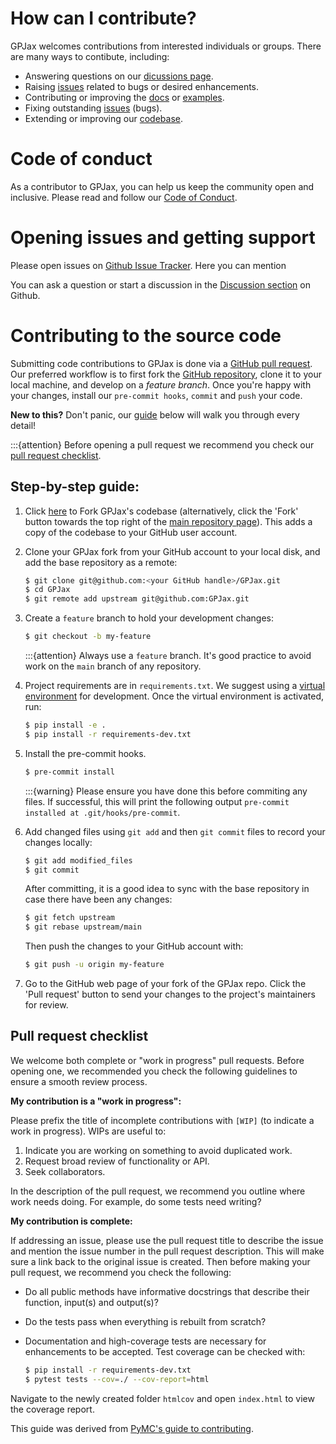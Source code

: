 # How can I contribute?

GPJax welcomes contributions from interested individuals or groups. There are
many ways to contibute, including:

- Answering questions on our [dicussions
  page](https://github.com/thomaspinder/GPJax/discussions).
- Raising [issues](https://github.com/thomaspinder/GPJax/issues) related to bugs
  or desired enhancements.
- Contributing or improving the
  [docs](https://github.com/thomaspinder/GPJax/tree/master/docs) or
  [examples](https://github.com/thomaspinder/GPJax/tree/master/docs/nbs).
- Fixing outstanding [issues](https://github.com/thomaspinder/GPJax/issues)
  (bugs).
- Extending or improving our [codebase](https://github.com/thomaspinder/GPJax).


# Code of conduct

As a contributor to GPJax, you can help us keep the community open and
inclusive. Please read and follow our [Code of
Conduct](https://github.com/thomaspinder/GPJax/blob/master/.github/CODE_OF_CONDUCT.md).

# Opening issues and getting support

Please open issues on [Github Issue
Tracker](https://github.com/thomaspinder/GPJax/issues/new/choose). Here you can
mention

You can ask a question or start a discussion in the [Discussion
section](https://github.com/thomaspinder/GPJax/discussions) on Github.

# Contributing to the source code

Submitting code contributions to GPJax is done via a [GitHub pull
request](https://docs.github.com/en/pull-requests/collaborating-with-pull-requests/proposing-changes-to-your-work-with-pull-requests/about-pull-requests).
Our preferred workflow is to first fork the [GitHub
repository](https://github.com/thomaspinder/GPJax), clone it to your local
machine, and develop on a _feature branch_. Once you're happy with your changes,
install our `pre-commit hooks`, `commit` and `push` your code.

**New to this?** Don't panic, our [guide](#step-by-step-guide) below will walk
you through every detail!

:::{attention} Before opening a pull request we recommend you check our [pull
request checklist](#pull-request-checklist).


## Step-by-step guide:

1.  Click [here](https://github.com/thomaspinder/GPJax/fork) to Fork GPJax's
    codebase (alternatively, click the 'Fork' button towards the top right of
    the [main repository page](https://github.com/thomaspinder/GPJax)). This
    adds a copy of the codebase to your GitHub user account.

2.  Clone your GPJax fork from your GitHub account to your local disk, and add
    the base repository as a remote:
    ```bash
    $ git clone git@github.com:<your GitHub handle>/GPJax.git
    $ cd GPJax
    $ git remote add upstream git@github.com:GPJax.git
    ```

3.  Create a `feature` branch to hold your development changes:

    ```bash
    $ git checkout -b my-feature
    ```

    :::{attention} Always use a `feature` branch. It's good practice to avoid
    work on the ``main`` branch of any repository.

4.  Project requirements are in ``requirements.txt``. We suggest using a
    [virtual environment](https://docs.python-guide.org/dev/virtualenvs/) for
    development. Once the virtual environment is activated, run:

    ```bash
    $ pip install -e .
    $ pip install -r requirements-dev.txt
    ```

5.  Install the pre-commit hooks.

    ```bash
    $ pre-commit install
    ```
    :::{warning} Please ensure you have done this before commiting any files. If
    successful, this will print the following output `pre-commit installed at
    .git/hooks/pre-commit`.

6.  Add changed files using `git add` and then `git commit` files to record your
    changes locally:

    ```bash
    $ git add modified_files
    $ git commit
    ```
    After committing, it is a good idea to sync with the base repository in case
    there have been any changes:

    ```bash
    $ git fetch upstream
    $ git rebase upstream/main
    ```

    Then push the changes to your GitHub account with:

    ```bash
    $ git push -u origin my-feature
    ```

7.  Go to the GitHub web page of your fork of the GPJax repo. Click the 'Pull
    request' button to send your changes to the project's maintainers for
    review.

## Pull request checklist

We welcome both complete or "work in progress" pull requests. Before opening
one, we recommended you check the following guidelines to ensure a smooth review
process.

**My contribution is a "work in progress":**

Please prefix the title of incomplete contributions with `[WIP]` (to indicate a
work in progress). WIPs are useful to:

  1. Indicate you are working on something to avoid duplicated work.
  2. Request broad review of functionality or API.
  3. Seek collaborators.

In the description of the pull request, we recommend you outline where work
needs doing. For example, do some tests need writing?

**My contribution is complete:**

If addressing an issue, please use the pull request title to describe the issue
and mention the issue number in the pull request description. This will make
sure a link back to the original issue is created. Then before making your pull
request, we recommend you check the following:

  - Do all public methods have informative docstrings that describe their
    function, input(s) and output(s)?
  - Do the tests pass when everything is rebuilt from scratch?
  - Documentation and high-coverage tests are necessary for enhancements to be
  accepted. Test coverage can be checked with:

      ```bash
      $ pip install -r requirements-dev.txt
      $ pytest tests --cov=./ --cov-report=html
      ```

  Navigate to the newly created folder `htmlcov` and open `index.html` to view
  the coverage report.

This guide was derived from [PyMC's guide to
contributing](https://github.com/pymc-devs/pymc/blob/main/CONTRIBUTING.md).
